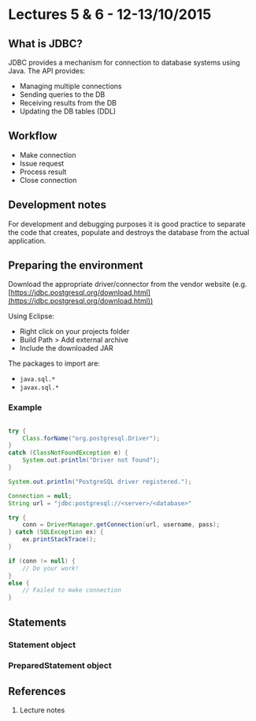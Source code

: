 # Lectures 5 & 6 - 12-13/10/2015

## What is JDBC?

JDBC provides a mechanism for connection to database systems using Java. The API provides:

- Managing multiple connections
- Sending queries to the DB
- Receiving results from the DB
- Updating the DB tables (DDL)

## Workflow

- Make connection
- Issue request
- Process result 
- Close connection

## Development notes

For development and debugging purposes it is good practice to separate the code that creates, populate and destroys the database from
the actual application.

## Preparing the environment

Download the appropriate driver/connector from the vendor website (e.g. [https://jdbc.postgresql.org/download.html](https://jdbc.postgresql.org/download.html))

Using Eclipse:

- Right click on your projects folder
- Build Path > Add external archive
- Include the downloaded JAR

The packages to import are:

- `java.sql.*`
- `javax.sql.*`

### Example

```java

try {
	Class.forName("org.postgresql.Driver");
}
catch (ClassNotFoundException e) {
	System.out.println("Driver not found");
}

System.out.println("PostgreSQL driver registered.");

Connection = null;
String url = "jdbc:postgresql://<server>/<database>"

try {
	conn = DriverManager.getConnection(url, username, pass);
} catch (SQLException ex) {
	ex.printStackTrace();
}

if (conn != null) {
	// Do your work!
}
else {
	// Failed to make connection
}

```

## Statements

### Statement object

### PreparedStatement object

## 


## References

1. Lecture notes

